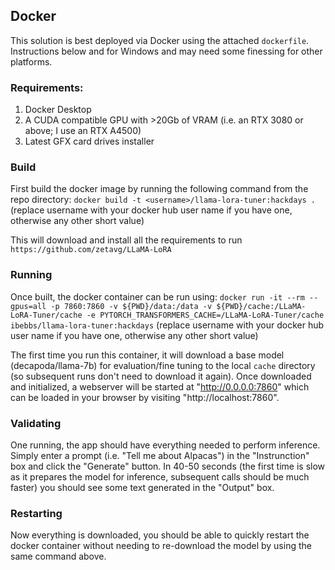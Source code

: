 ## Docker
This solution is best deployed via Docker using the attached `dockerfile`. Instructions below and for Windows and may need some finessing for other platforms.

### Requirements:
1. Docker Desktop
2. A CUDA compatible GPU with >20Gb of VRAM (i.e. an RTX 3080 or above; I use an RTX A4500)
3. Latest GFX card drives installer

### Build
First build the docker image by running the following command from the repo directory: `docker build -t <username>/llama-lora-tuner:hackdays .` (replace username with your docker hub user name if you have one, otherwise any other short value)

This will download and install all the requirements to run `https://github.com/zetavg/LLaMA-LoRA`

### Running
Once built, the docker container can be run using: `docker run -it --rm --gpus=all -p 7860:7860 -v ${PWD}/data:/data -v ${PWD}/cache:/LLaMA-LoRA-Tuner/cache -e PYTORCH_TRANSFORMERS_CACHE=/LLaMA-LoRA-Tuner/cache ibebbs/llama-lora-tuner:hackdays` (replace username with your docker hub user name if you have one, otherwise any other short value)

The first time you run this container, it will download a base model (decapoda/llama-7b) for evaluation/fine tuning to the local `cache` directory (so subsequent runs don't need to download it again). Once downloaded and initialized, a webserver will be started at "http://0.0.0.0:7860" which can be loaded in your browser by visiting "http://localhost:7860".

### Validating
One running, the app should have everything needed to perform inference. Simply enter a prompt (i.e. "Tell me about Alpacas") in the "Instrunction" box and click the "Generate" button. In 40-50 seconds (the first time is slow as it prepares the model for inference, subsequent calls should be much faster) you should see some text generated in the "Output" box.

### Restarting
Now everything is downloaded, you should be able to quickly restart the docker container without needing to re-download the model by using the same command above.